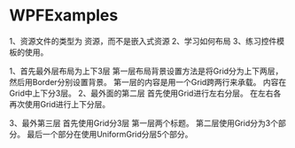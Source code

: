 # WPFExamples

1、资源文件的类型为 资源，而不是嵌入式资源
2、学习如何布局
3、练习控件模板的使用。

1、首先最外层布局为上下3层
	第一层布局背景设置方法是将Grid分为上下两层，然后用Border分别设置背景。
	第一层的内容是用一个Grid跨两行来承载。
	    内容在Grid中上下分3层。
2、最外面的第二层
   首先使用Grid进行左右分层。
   在左右各再次使用Grid进行上下分层。

3、最外第三层
    首先使用Grid分3层
	    第一层两个标题。
		第二层使用Grid分为3个部分。
		最后一个部分在使用UniformGrid分层5个部分。

